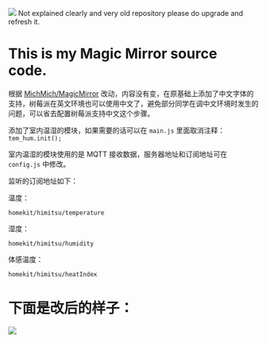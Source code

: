 ![][image-1]
Not explained clearly and very old repository please do upgrade and refresh it.

# This is my Magic Mirror source code.

根据 [MichMich/MagicMirror][1] 改动，内容没有变，在原基础上添加了中文字体的支持，树莓派在英文环境也可以使用中文了，避免部分同学在调中文环境时发生的问题，可以省去配置树莓派支持中文这个步骤。

添加了室内温湿的模块，如果需要的话可以在 `main.js` 里面取消注释： `tem_hum.init();`

室内温湿的模块使用的是 MQTT 接收数据，服务器地址和订阅地址可在 `config.js` 中修改。

监听的订阅地址如下：

温度：

	homekit/himitsu/temperature

湿度：

	homekit/himitsu/humidity

体感温度：

	homekit/himitsu/heatIndex


# 下面是改后的样子：

![][image-2]

[1]:	https://github.com/MichMich/MagicMirror

[image-1]:	logo.png
[image-2]:	http://7xr14u.com1.z0.glb.clouddn.com/magicmirror.png


